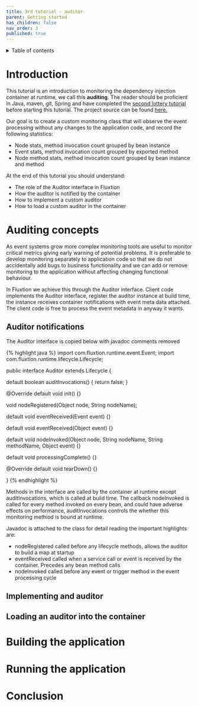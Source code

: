 ```yaml
---
title: 3rd tutorial - auditor
parent: Getting started
has_children: false
nav_order: 3
published: true
---
```


<details markdown="block">
  <summary>
    Table of contents
  </summary>
  {: .text-delta }
1. TOC
{:toc}
</details>

# Introduction
This tutorial is an introduction to monitoring the dependency injection container at runtime, we call this **auditing**. 
The reader should be proficient in Java, maven, git, Spring and have completed the [second lottery tutorial](tutorial-2.md) before 
starting this tutorial. The project source can be found [here.]({{site.getting_started}}/tutorial2-lottery-aot)

Our goal is to create a custom monitoring class that will observe the event processing without any changes to the 
application code, and record the following statistics:

- Node stats, method invocation count grouped by bean instance
- Event stats, method invocation count grouped by exported method
- Node method stats, method invocation count grouped by bean instance and method

At the end of this tutorial you should understand:

- The role of the Auditor interface in Fluxtion
- How the auditor is notified by the container
- How to implement a custom auditor
- How to load a custom auditor in the container


# Auditing concepts
As event systems grow more complex monitoring tools are useful to monitor critical metrics giving early
warning of potential problems. It is preferable to develop monitoring separately to application code so that we do not
accidentally add bugs to business functionality and we can add or remove monitoring to the application without affecting
changing functional behaviour.

In Fluxtion we achieve this through the Auditor interface. Client code implements the Auditor interface, register the
auditor instance at build time, the instance receives container notifications with event meta data attached. The client 
code is free to process the event metadata in anyway it wants.

## Auditor notifications
The Auditor interface is copied below with javadoc comments removed

{% highlight java %}
import com.fluxtion.runtime.event.Event;
import com.fluxtion.runtime.lifecycle.Lifecycle;

public interface Auditor extends Lifecycle {

  default boolean auditInvocations() {
    return false;
  }

  @Override
  default void init() {}

  void nodeRegistered(Object node, String nodeName);

  default void eventReceived(Event event) {}

  default void eventReceived(Object event) {}

  default void nodeInvoked(Object node, String nodeName, String methodName, Object event) {}

  default void processingComplete() {}

  @Override
  default void tearDown() {}

}
{% endhighlight %}

Methods in the interface are called by the container at runtime except auditInvocations, which is called at build time.
The callback nodeInvoked is called for every method invoked on every bean, and could have adverse effects on performance,
auditInvocations controls the whether this monitoring methiod is bound at runtime.

Javadoc is attached to the class for detail reading the important highlights are:

-  nodeRegistered called before any lifecycle methods, allows the auditor to build a map at startup
-  eventReceived called when a service call or event is received by the container. Precedes any bean method calls
-  nodeInvoked called before any event or trigger method in the event processing cycle

## Implementing and auditor

## Loading an auditor into the container

# Building the application

# Running the application

# Conclusion

